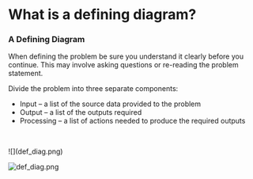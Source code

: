 # What is a defining diagram?

<h3>A Defining Diagram</h3>
<p>When defining the problem be sure you understand it clearly before you continue. This may involve asking questions or re-reading the problem statement.</p>
<p>Divide the problem into three separate components:</p>
<ul>
<li>Input &ndash; a list of the source data provided to the problem</li>
<li>Output &ndash; a list of the outputs required</li>
<li>Processing &ndash; a list of actions needed to produce the required outputs</li>
</ul>
<p>&nbsp;</p>![](def_diag.png)
<p><img src="/courses/970783/files/37088185/preview" alt="def_diag.png" data-api-endpoint="https://canvas.instructure.com/api/v1/courses/970783/files/37088185" data-api-returntype="File" /></p>